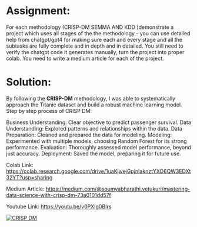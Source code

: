 # Assignment:

For each methodology (CRISP-DM SEMMA AND KDD )demonstrate a project which uses all stages of the the methodology - you can use detailed help from chatgpt/gpt4 for making sure each and every stage and all the subtasks are fully complete and in depth and in detailed. You still need to verify the chatgpt code it generates manually, turn the project into proper colab. You need to write a medium article for each of the project. 

# Solution:

By following the **CRISP-DM** methodology, I was able to systematically approach the Titanic dataset and build a robust machine learning model. Step by step process of CRISP DM:

Business Understanding: Clear objective to predict passenger survival.
Data Understanding: Explored patterns and relationships within the data.
Data Preparation: Cleaned and prepared the data for modeling.
Modeling: Experimented with multiple models, choosing Random Forest for its strong performance.
Evaluation: Thoroughly assessed model performance, beyond just accuracy.
Deployment: Saved the model, preparing it for future use.

Colab Link: https://colab.research.google.com/drive/1uaKjwejGpjnIaknztYXO6QW3EDXt32YT?usp=sharing 

Medium Article: https://medium.com/@soumyabharathi.vetukuri/mastering-data-science-with-crisp-dm-73a0101dd57f

Youtube Link: https://youtu.be/v0PXIg0BIrs 

[![CRISP DM](https://img.youtube.com/vi/v0PXIg0BIrs/0.jpg)](https://www.youtube.com/watch?v=v0PXIg0BIrs)  

